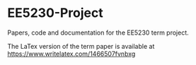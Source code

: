 EE5230-Project
==============

Papers, code and documentation for the EE5230 term project. 

The LaTex version of the term paper is available at https://www.writelatex.com/1466507fvnbxg
